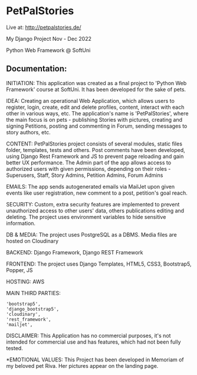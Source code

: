 # PetPalStories
Live at: http://petpalstories.de/

My Django Project Nov - Dec 2022

Python Web Framework @ SoftUni

## Documentation:

INITIATION: This application was created as a final project to 'Python Web Framework' course at SoftUni. It has been developed for the sake of pets.

IDEA: Creating an operational Web Application, which allows users to register, login, create, edit and delete profiles, content, interact with each other in various ways, etc. The application's name is 'PetPalStories', where the main focus is on pets - publishing Stories with pictures, creating and signing Petitions, posting and commenting in Forum, sending messages to story authors, etc.

CONTENT: PetPalStories project consists of several modules, static files folder, templates, tests and others. 
Post comments have been developed, using Django Rest Framework and JS to prevent page reloading and gain better UX performance.
The Admin part of the app allows access to authorized users with given permissions, depending on their roles - Superusers, Staff, Story Admins, Petition Admins, Forum Admins

EMAILS: The app sends autogenerated emails via MailJet upon given events like user registration, new comment to a post, petition's goal reach.

SECURITY: Custom, extra security features are implemented to prevent unauthorized access to other users' data, others publications editing and deleting. The project uses environment variables to hide sensitive information. 

DB & MEDIA: The project uses PostgreSQL as a DBMS. Media files are hosted on Cloudinary

BACKEND: Django Framework, Django REST Framework

FRONTEND: The project uses Django Templates, HTML5, CSS3, Bootstrap5, Popper, JS

HOSTING: AWS


MAIN THIRD PARTIES:

    'bootstrap5',
    'django_bootstrap5',
    'cloudinary',
    'rest_framework',
    'mailjet',


DISCLAIMER: This Application has no commercial purposes, it's not intended for commercial use and has features, which had not been fully tested.

*EMOTIONAL VALUES: This Project has been developed in Memoriam of my beloved pet Riva. Her pictures appear on the landing page.